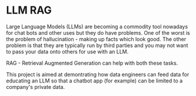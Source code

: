 # LLM RAG

Large Language Models (LLMs) are becoming a commodity tool nowadays for chat bots and other uses but they do have problems.
One of the worst is the problem of hallucination - making up facts which look good.
The other problem is that they are typically run by third parties and you may not want to pass your data onto others for use with an LLM.

RAG - Retrieval Augmented Generation can help with both these tasks.

This project is aimed at demontrating how data engineers can feed data for educating an LLM so that a chatbot app (for example) can be limited to a company's private data.

